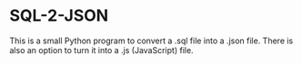 # SQL-2-JSON
This is a small Python program to convert a .sql file into a .json file. There is also an option to turn it into a .js (JavaScript) file.

